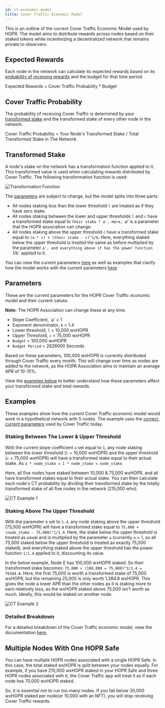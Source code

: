 ```yaml
---
id: ct-economic-model
title: Cover Traffic Economic Model
---
```


This is an outline of the current Cover Traffic Economic Model used by HOPR. The model aims to distribute rewards across nodes based on their staked tokens while incentivizing a decentralized network that remains private to observers. 

## Expected Rewards

Each node in the network can calculate its expected rewards based on its [probability of receiving rewards](./ct-economic-model.md#cover-traffic-probability) and the budget for that time period.

Expected Rewards = Cover Traffic Probability * Budget

## Cover Traffic Probability

The probability of receiving Cover Traffic is determined by your [transformed stake](./ct-economic-model.md#transformed-stake) and the transformed stake of every other node in the network. 

Cover Traffic Probability = Your Node's Transformed Stake / Total Transformed Stake in The Network.

## Transformed Stake

A node's stake on the network has a transformation function applied to it. This transformed value is used when calculating rewards distributed by Cover Traffic. The following transformation function is used:

![Transformation Function](/img/node/CT-probability.png)

The [parameters](./ct-economic-model.md#parameters) are subject to change, but the model splits into three parts:

* All nodes staking less than the lower threshold `l` are treated as if they have zero stake.
* All nodes staking between the lower and upper thresholds `l` and `c` have a transformed stake equal to `their stake * a'. Here, `a' is a parameter that the HOPR association can change.
* All nodes staking above the upper threshold `c` have a transformed stake equal to `(a * c) + (their stake - c)^1/b`. Here, everything staked below the upper threshold is treated the same as before multiplied by the parameter `a', and everything above it has the power function `1/b` applied to it.

You can view the current parameters [here](./ct-economic-model.md#parameters) as well as examples that clarify how the model works with the current parameters [here](./ct-economic-model.md#examples)

## Parameters

These are the current parameters for the HOPR Cover Traffic economic model and their current values.

**Note:** The HOPR Association can change these at any time. 

* Slope Coefficient, `a' = 1
* Exponent denominator, `b` = 1.4
* Lower threshold, `l` = 10,000 wxHOPR
* Upper Threshold, `c` = 75,000 wxHOPR
* `Budget` = 100,000 wxHOPR
* `Budget Period` = 2628000 Seconds

Based on these parameters, 100,000 wxHOPR is currently distributed through Cover Traffic every month. This will change over time as nodes are added to the network, as the 
HOPR Association aims to maintain an average APR of 10-15%.

View the [examples below](./ct-economic-model.md#examples) to better understand how these parameters affect your transformed stake and total rewards.

## Examples

These examples show how the current Cover Traffic economic model would work in a hypothetical network with 5 nodes. The example uses the [correct, current parameters](./ct-economic-model.md) used by Cover Traffic today. 

### Staking Between The Lower & Upper Threshold

With the current slope coefficient `a` set equal to `1`, any node staking between the lower threshold (`l` = 10,000 wxHOPR) and the upper threshold (`c` = 75,000 wxHOPR) will have a transformed stake equal to their actual stake. As `a * node_stake = 1 * node_stake = node_stake`.

Here, all five nodes have staked between 10,000 & 75,000 wxHOPR, and all have transformed stakes equal to their actual stake. You can then calculate each node's CT probability by dividing their transformed stake by the totally transformed stake of all five nodes in the network (215,000 who).

![CT Example 1](/img/node/CT-example-1.png)

### Staking Above The Upper Threshold

With the parameter `b` set to `1.4`, any node staking above the upper threshold (75,000 wxHOPR) will have a transformed stake equal to `75,000 + (node_stake - 75,000)^1/1.4`. Here, the stake below the upper threshold is treated as usual and is multiplied by the parameter `a` (currently `a` = 1, so all 75,000 staked below the upper threshold is treated as exactly 75,000 staked), and everything staked above the upper threshold has the power function `1/1.4` applied to it, discounting its value. 

In the below example, Node E has 100,000 wxHOPR staked. So their transformed stake becomes: `75,000 + (100,000 = 75,000)^1/1.4 = 76384.8`. Here, the first 75,000 is worth a transformed stake of 75,000 wxHOPR, but the remaining 25,000 is only worth 1,384.8 wxHOPR. This gives the node a lower APR than the other nodes as it is staking more to earn relatively less, as the wxHOPR staked above 75,000 isn't worth as much. Ideally, this would be staked on another node. 

![CT Example 2](/img/node/CT-example-2.png)

### Detailed Breakdown

For a detailed breakdown of the Cover Traffic economic model, view the documentation [here](https://github.com/hoprnet/ct-research/wiki/Economic-model).

## Multiple Nodes With One HOPR Safe

You can have multiple HOPR nodes associated with a single HOPR Safe. In this case, the total staked wxHOPR is split between your nodes equally. For example, if you have 210,000 wxHOPR staked in your HOPR Safe and three HOPR nodes associated with it, the Cover Traffic app will treat it as if each node has 70,000 wxHOPR staked. 

So, it is essential not to run too many nodes. If you fall below 30,000 wxHOPR staked per node(or 10,000 with an NFT), you will stop receiving Cover Traffic rewards.